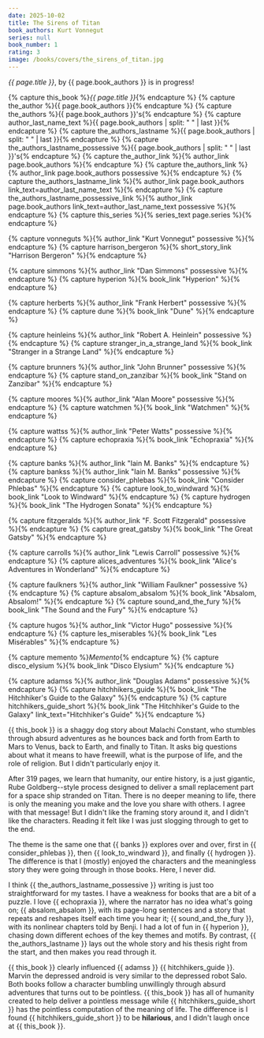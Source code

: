 ```yaml
---
date: 2025-10-02
title: The Sirens of Titan
book_authors: Kurt Vonnegut
series: null
book_number: 1
rating: 3
image: /books/covers/the_sirens_of_titan.jpg
---
```


<cite class="book-title">{{ page.title }}</cite>, by <span
class="author-name">{{ page.book_authors }}</span> is in progress!

{% capture this_book %}<cite class="book-title">{{ page.title }}</cite>{% endcapture %}
{% capture the_author %}<span class="author-name">{{ page.book_authors }}</span>{% endcapture %}
{% capture the_authors %}<span class="author-name">{{ page.book_authors }}</span>'s{% endcapture %}
{% capture author_last_name_text %}{{ page.book_authors | split: " " | last }}{% endcapture %}
{% capture the_authors_lastname %}<span class="author-name">{{ page.book_authors | split: " " | last }}</span>{% endcapture %}
{% capture the_authors_lastname_possessive %}<span class="author-name">{{ page.book_authors | split: " " | last }}</span>'s{% endcapture %}
{% capture the_author_link %}{% author_link page.book_authors %}{% endcapture %}
{% capture the_authors_link %}{% author_link page.book_authors possessive %}{% endcapture %}
{% capture the_authors_lastname_link %}{% author_link page.book_authors link_text=author_last_name_text %}{% endcapture %}
{% capture the_authors_lastname_possessive_link %}{% author_link page.book_authors link_text=author_last_name_text possessive %}{% endcapture %}
{% capture this_series %}{% series_text page.series %}{% endcapture %}

{% capture vonneguts %}{% author_link "Kurt Vonnegut" possessive %}{% endcapture %}
{% capture harrison_bergeron %}{% short_story_link "Harrison Bergeron" %}{% endcapture %}

{% capture simmons %}{% author_link "Dan Simmons" possessive %}{% endcapture %}
{% capture hyperion %}{% book_link "Hyperion" %}{% endcapture %}

{% capture herberts %}{% author_link "Frank Herbert" possessive %}{% endcapture %}
{% capture dune %}{% book_link "Dune" %}{% endcapture %}

{% capture heinleins %}{% author_link "Robert A. Heinlein" possessive %}{% endcapture %}
{% capture stranger_in_a_strange_land %}{% book_link "Stranger in a Strange Land" %}{% endcapture %}

{% capture brunners %}{% author_link "John Brunner" possessive %}{% endcapture %}
{% capture stand_on_zanzibar %}{% book_link "Stand on Zanzibar" %}{% endcapture %}

{% capture moores %}{% author_link "Alan Moore" possessive %}{% endcapture %}
{% capture watchmen %}{% book_link "Watchmen" %}{% endcapture %}

{% capture wattss %}{% author_link "Peter Watts" possessive %}{% endcapture %}
{% capture echopraxia %}{% book_link "Echopraxia" %}{% endcapture %}

{% capture banks %}{% author_link "Iain M. Banks" %}{% endcapture %}
{% capture bankss %}{% author_link "Iain M. Banks" possessive %}{% endcapture %}
{% capture consider_phlebas %}{% book_link "Consider Phlebas" %}{% endcapture %}
{% capture look_to_windward %}{% book_link "Look to Windward" %}{% endcapture %}
{% capture hydrogen %}{% book_link "The Hydrogen Sonata" %}{% endcapture %}

{% capture fitzgeralds %}{% author_link "F. Scott Fitzgerald" possessive %}{% endcapture %}
{% capture great_gatsby %}{% book_link "The Great Gatsby" %}{% endcapture %}

{% capture carrolls %}{% author_link "Lewis Carroll" possessive %}{% endcapture %}
{% capture alices_adventures %}{% book_link "Alice's Adventures in Wonderland" %}{% endcapture %}

{% capture faulkners %}{% author_link "William Faulkner" possessive %}{% endcapture %}
{% capture absalom_absalom %}{% book_link "Absalom, Absalom!" %}{% endcapture %}
{% capture sound_and_the_fury %}{% book_link "The Sound and the Fury" %}{% endcapture %}

{% capture hugos %}{% author_link "Victor Hugo" possessive %}{% endcapture %}
{% capture les_miserables %}{% book_link "Les Misérables" %}{% endcapture %}

{% capture memento %}<cite class="movie-title">Memento</cite>{% endcapture %}
{% capture disco_elysium %}{% book_link "Disco Elysium" %}{% endcapture %}

{% capture adamss %}{% author_link "Douglas Adams" possessive %}{% endcapture %}
{% capture hitchhikers_guide %}{% book_link "The Hitchhiker's Guide to the Galaxy" %}{% endcapture %}
{% capture hitchhikers_guide_short %}{% book_link "The Hitchhiker's Guide to the Galaxy" link_text="Hitchhiker's Guide" %}{% endcapture %}

{{ this_book }} is a shaggy dog story about Malachi Constant, who stumbles
through absurd adventures as he bounces back and forth from Earth to Mars to
Venus, back to Earth, and finally to Titan. It asks big questions about what it
means to have freewill, what is the purpose of life, and the role of religion.
But I didn't particularly enjoy it.

After 319 pages, we learn that humanity, our entire history, is a just
gigantic, Rube Goldberg--style process designed to deliver a small replacement
part for a space ship stranded on Titan. There is no deeper meaning to life,
there is only the meaning you make and the love you share with others. I agree
with that message! But I didn't like the framing story around it, and I didn't
like the characters. Reading it felt like I was just slogging through to get
to the end.

The theme is the same one that {{ banks }} explores over and over, first in {{
consider_phlebas }}, then {{ look_to_windward }}, and finally {{ hydrogen }}.
The difference is that I (mostly) enjoyed the characters and the meaningless
story they were going through in those books. Here, I never did.

I think {{ the_authors_lastname_possessive }} writing is just too
straightforward for my tastes. I have a weakness for books that are a bit of a
puzzle. I love {{ echopraxia }}, where the narrator has no idea what's going
on; {{ absalom_absalom }}, with its page-long sentences and a story that
repeats and reshapes itself each time you hear it; {{ sound_and_the_fury }},
with its nonlinear chapters told by Benji. I had a lot of fun in {{ hyperion
}}, chasing down different echoes of the key themes and motifs. By contrast,
{{ the_authors_lastname }} lays out the whole story and his thesis right from
the start, and then makes you read through it.

{{ this_book }} clearly influenced {{ adamss }} {{ hitchhikers_guide
}}. Marvin the depressed android is very similar to the depressed robot Salo.
Both books follow a character bumbling unwillingly through absurd adventures
that turns out to be pointless. {{ this_book }} has all of humanity created to
help deliver a pointless message while {{ hitchhikers_guide_short }} has the
pointless computation of the meaning of life. The difference is I found {{
hitchhikers_guide_short }} to be **hilarious**, and I didn't laugh once at {{
this_book }}.
